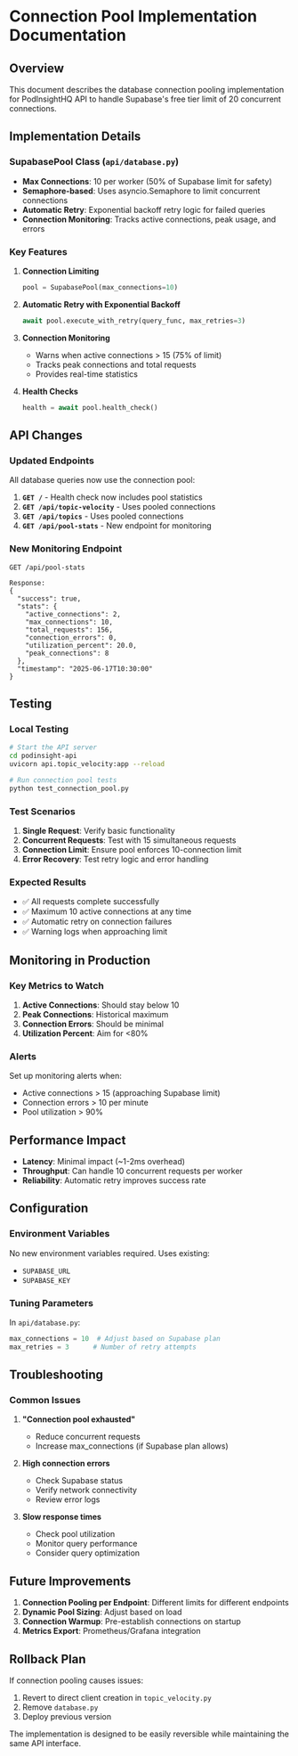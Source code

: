 # Connection Pool Implementation Documentation

## Overview
This document describes the database connection pooling implementation for PodInsightHQ API to handle Supabase's free tier limit of 20 concurrent connections.

## Implementation Details

### SupabasePool Class (`api/database.py`)
- **Max Connections**: 10 per worker (50% of Supabase limit for safety)
- **Semaphore-based**: Uses asyncio.Semaphore to limit concurrent connections
- **Automatic Retry**: Exponential backoff retry logic for failed queries
- **Connection Monitoring**: Tracks active connections, peak usage, and errors

### Key Features

1. **Connection Limiting**
   ```python
   pool = SupabasePool(max_connections=10)
   ```

2. **Automatic Retry with Exponential Backoff**
   ```python
   await pool.execute_with_retry(query_func, max_retries=3)
   ```

3. **Connection Monitoring**
   - Warns when active connections > 15 (75% of limit)
   - Tracks peak connections and total requests
   - Provides real-time statistics

4. **Health Checks**
   ```python
   health = await pool.health_check()
   ```

## API Changes

### Updated Endpoints
All database queries now use the connection pool:

1. **`GET /`** - Health check now includes pool statistics
2. **`GET /api/topic-velocity`** - Uses pooled connections
3. **`GET /api/topics`** - Uses pooled connections
4. **`GET /api/pool-stats`** - New endpoint for monitoring

### New Monitoring Endpoint
```
GET /api/pool-stats

Response:
{
  "success": true,
  "stats": {
    "active_connections": 2,
    "max_connections": 10,
    "total_requests": 156,
    "connection_errors": 0,
    "utilization_percent": 20.0,
    "peak_connections": 8
  },
  "timestamp": "2025-06-17T10:30:00"
}
```

## Testing

### Local Testing
```bash
# Start the API server
cd podinsight-api
uvicorn api.topic_velocity:app --reload

# Run connection pool tests
python test_connection_pool.py
```

### Test Scenarios
1. **Single Request**: Verify basic functionality
2. **Concurrent Requests**: Test with 15 simultaneous requests
3. **Connection Limit**: Ensure pool enforces 10-connection limit
4. **Error Recovery**: Test retry logic and error handling

### Expected Results
- ✅ All requests complete successfully
- ✅ Maximum 10 active connections at any time
- ✅ Automatic retry on connection failures
- ✅ Warning logs when approaching limit

## Monitoring in Production

### Key Metrics to Watch
1. **Active Connections**: Should stay below 10
2. **Peak Connections**: Historical maximum
3. **Connection Errors**: Should be minimal
4. **Utilization Percent**: Aim for <80%

### Alerts
Set up monitoring alerts when:
- Active connections > 15 (approaching Supabase limit)
- Connection errors > 10 per minute
- Pool utilization > 90%

## Performance Impact
- **Latency**: Minimal impact (~1-2ms overhead)
- **Throughput**: Can handle 10 concurrent requests per worker
- **Reliability**: Automatic retry improves success rate

## Configuration

### Environment Variables
No new environment variables required. Uses existing:
- `SUPABASE_URL`
- `SUPABASE_KEY`

### Tuning Parameters
In `api/database.py`:
```python
max_connections = 10  # Adjust based on Supabase plan
max_retries = 3      # Number of retry attempts
```

## Troubleshooting

### Common Issues

1. **"Connection pool exhausted"**
   - Reduce concurrent requests
   - Increase max_connections (if Supabase plan allows)

2. **High connection errors**
   - Check Supabase status
   - Verify network connectivity
   - Review error logs

3. **Slow response times**
   - Check pool utilization
   - Monitor query performance
   - Consider query optimization

## Future Improvements

1. **Connection Pooling per Endpoint**: Different limits for different endpoints
2. **Dynamic Pool Sizing**: Adjust based on load
3. **Connection Warmup**: Pre-establish connections on startup
4. **Metrics Export**: Prometheus/Grafana integration

## Rollback Plan

If connection pooling causes issues:
1. Revert to direct client creation in `topic_velocity.py`
2. Remove `database.py`
3. Deploy previous version

The implementation is designed to be easily reversible while maintaining the same API interface.
